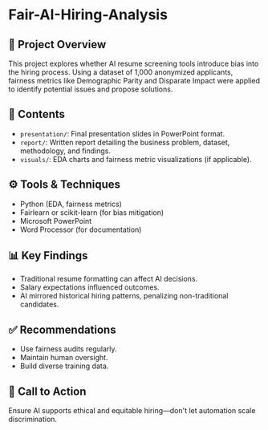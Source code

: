 # Fair-AI-Hiring-Analysis

## 📌 Project Overview
This project explores whether AI resume screening tools introduce bias into the hiring process. Using a dataset of 1,000 anonymized applicants, fairness metrics like Demographic Parity and Disparate Impact were applied to identify potential issues and propose solutions.

## 📂 Contents
- `presentation/`: Final presentation slides in PowerPoint format.
- `report/`: Written report detailing the business problem, dataset, methodology, and findings.
- `visuals/`: EDA charts and fairness metric visualizations (if applicable).

## ⚙️ Tools & Techniques
- Python (EDA, fairness metrics)
- Fairlearn or scikit-learn (for bias mitigation)
- Microsoft PowerPoint
- Word Processor (for documentation)

## 📊 Key Findings
- Traditional resume formatting can affect AI decisions.
- Salary expectations influenced outcomes.
- AI mirrored historical hiring patterns, penalizing non-traditional candidates.

## ✅ Recommendations
- Use fairness audits regularly.
- Maintain human oversight.
- Build diverse training data.

## 📣 Call to Action
Ensure AI supports ethical and equitable hiring—don't let automation scale discrimination.

